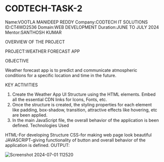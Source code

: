 # CODTECH-TASK-2
Name:VOOTLA MANIDEEP REDDY 
Company:CODTECH IT SOLUTIONS 
ID:CT4WD2536 
Domain:WEB DEVELOPMENT 
Duration:JUNE TO JULY 2024 
Mentor:SANTHOSH KUMAR

OVERVIEW OF THE PROJECT

PROJECT:WEATHER FORECAST APP

OBJECTIVE

Weather  forecast app is to predict and communicate atmospheric conditions for a specific location and time in the future.

KEY ACTIVITIES

1) Create the Weather App UI Structure using the HTML elements. Embed all the essential CDN links for Icons, Fonts, etc.
2) Once the structure is created, the styling properties for each element like padding, box-shadow, transition, attractive effects like hovering, etc are been applied.
3) In the main JavaScript file, the overall behavior of the application is been defined.
Technologies Used

HTML-For developing Structure
CSS-for making web page look beautiful
JAVASCRIPT-giving functionality of button and overall behavior of the application is defined.
OUTPUT:

![Screenshot 2024-07-01 112520](https://github.com/Mani-557/CODTECH-TASK-2/assets/115940141/5c5a80f5-488b-4af6-9049-1ea5a1244515)
